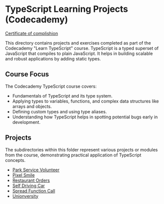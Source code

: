 # TypeScript Learning Projects (Codecademy)

[Certificate of complishion](./CERTIFICATE.pdf)

This directory contains projects and exercises completed as part of the Codecademy "Learn TypeScript" course. TypeScript is a typed superset of JavaScript that compiles to plain JavaScript. It helps in building scalable and robust applications by adding static types.

## Course Focus

The Codecademy TypeScript course covers:
- Fundamentals of TypeScript and its type system.
- Applying types to variables, functions, and complex data structures like arrays and objects.
- Defining custom types and using type aliases.
- Understanding how TypeScript helps in spotting potential bugs early in development.

## Projects

The subdirectories within this folder represent various projects or modules from the course, demonstrating practical application of TypeScript concepts.

- [Park Service Volunteer](./park_service_volunteer/README.md)
- [Pixel Smile](./pixel_smile)
- [Restaurant Orders](./restaurant_orders)
- [Self Driving Car](./self_driving_car/README.md)
- [Spread Function Call](./spread_function_call)
- [Unionversity](./unionversity/README.md)
